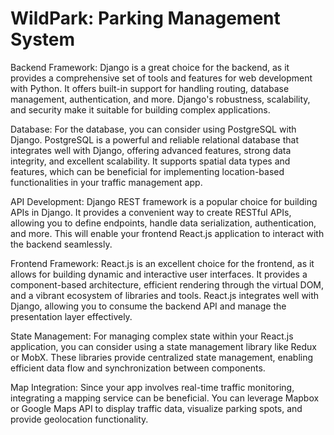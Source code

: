 <h1>WildPark: Parking Management System</h1>

Backend Framework: Django is a great choice for the backend, as it provides a comprehensive set of tools and features for web development with Python. It offers built-in support for handling routing, database management, authentication, and more. Django's robustness, scalability, and security make it suitable for building complex applications.

Database: For the database, you can consider using PostgreSQL with Django. PostgreSQL is a powerful and reliable relational database that integrates well with Django, offering advanced features, strong data integrity, and excellent scalability. It supports spatial data types and features, which can be beneficial for implementing location-based functionalities in your traffic management app.

API Development: Django REST framework is a popular choice for building APIs in Django. It provides a convenient way to create RESTful APIs, allowing you to define endpoints, handle data serialization, authentication, and more. This will enable your frontend React.js application to interact with the backend seamlessly.

Frontend Framework: React.js is an excellent choice for the frontend, as it allows for building dynamic and interactive user interfaces. It provides a component-based architecture, efficient rendering through the virtual DOM, and a vibrant ecosystem of libraries and tools. React.js integrates well with Django, allowing you to consume the backend API and manage the presentation layer effectively.

State Management: For managing complex state within your React.js application, you can consider using a state management library like Redux or MobX. These libraries provide centralized state management, enabling efficient data flow and synchronization between components.

Map Integration: Since your app involves real-time traffic monitoring, integrating a mapping service can be beneficial. You can leverage Mapbox or Google Maps API to display traffic data, visualize parking spots, and provide geolocation functionality.
